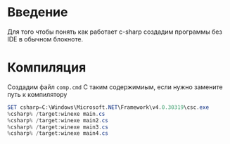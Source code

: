 # Введение
Для того чтобы понять как работает c-sharp создадим программы без IDE в обычном
блокноте.

# Компиляция
Создадим файл `comp.cmd`
С таким содержимиым, если нужно замените путь к компилятору

```powershell
SET csharp=C:\Windows\Microsoft.NET\Framework\v4.0.30319\csc.exe
%csharp% /target:winexe main.cs
%csharp% /target:winexe main2.cs
%csharp% /target:winexe main3.cs
%csharp% /target:winexe main4.cs
```
